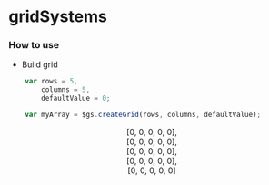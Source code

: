# gridSystems


### How to use
- Build grid

```javascript
    var rows = 5,
        columns = 5,
        defaultValue = 0;

    var myArray = $gs.createGrid(rows, columns, defaultValue);
```
<center>
[0, 0, 0, 0, 0],<br>
[0, 0, 0, 0, 0],<br>
[0, 0, 0, 0, 0],<br>
[0, 0, 0, 0, 0],<br>
[0, 0, 0, 0, 0]
</center>
